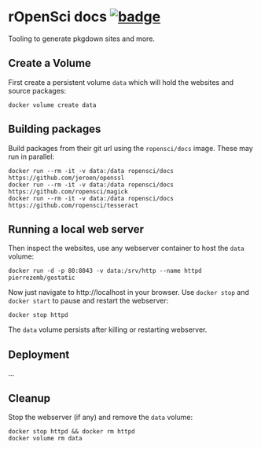 # rOpenSci docs [![badge](https://images.microbadger.com/badges/image/ropensci/docs.svg)](https://cloud.docker.com/u/ropensci/repository/docker/ropensci/docs/general)

Tooling to generate pkgdown sites and more.

## Create a Volume

First create a persistent volume `data` which will hold the websites and source packages:

```
docker volume create data
```

## Building packages

Build packages from their git url using the `ropensci/docs` image. These may run in parallel:

``` 
docker run --rm -it -v data:/data ropensci/docs https://github.com/jeroen/openssl
docker run --rm -it -v data:/data ropensci/docs https://github.com/ropensci/magick
docker run --rm -it -v data:/data ropensci/docs https://github.com/ropensci/tesseract
```

## Running a local web server

Then inspect the websites, use any webserver container to host the `data` volume:

```
docker run -d -p 80:8043 -v data:/srv/http --name httpd pierrezemb/gostatic
```

Now just navigate to http://localhost in your browser. Use `docker stop` and `docker start` to pause and restart the webserver:

```
docker stop httpd
```

The `data` volume persists after killing or restarting webserver.

## Deployment

...

## Cleanup

Stop the webserver (if any) and remove the `data` volume:

```
docker stop httpd && docker rm httpd
docker volume rm data
```
